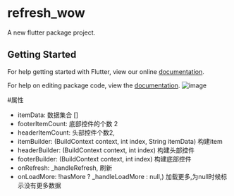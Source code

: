 # refresh_wow

A new flutter package project.

## Getting Started

For help getting started with Flutter, view our online [documentation](https://flutter.io/).

For help on editing package code, view the [documentation](https://flutter.io/developing-packages/).
![image](https://github.com/zhangruiyu/refresh_wow/blob/master/wow.gif)

#属性
* itemData: 数据集合 []
* footerItemCount:  底部控件的个数 2
* headerItemCount: 头部控件个数2,
* itemBuilder: (BuildContext context, int index, String itemData) 构建item
* headerBuilder: (BuildContext context, int index) 构建头部控件
* footerBuilder: (BuildContext context, int index) 构建底部控件
* onRefresh: _handleRefresh, 刷新
* onLoadMore: !hasMore ? _handleLoadMore : null,) 加载更多,为null时候标示没有更多数据
